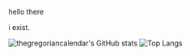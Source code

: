 hello there







i exist.


![thegregoriancalendar's GitHub stats](https://github-readme-stats.vercel.app/api?username=thegregoriancalendar&show=reviews,discussions_started,discussions_answered,prs_merged,prs_merged_percentage)
![Top Langs](https://github-readme-stats.vercel.app/api/top-langs/?username=thegregoriancalendar&layout=donut-vertical)
